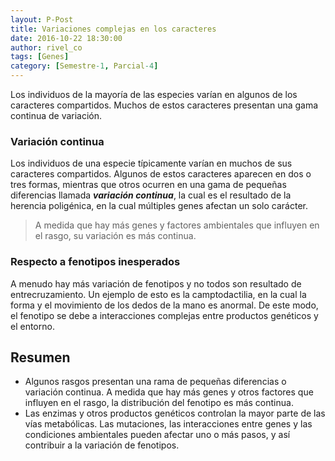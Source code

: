 ```yaml
---
layout: P-Post
title: Variaciones complejas en los caracteres
date: 2016-10-22 18:30:00
author: rivel_co
tags: [Genes]
category: [Semestre-1, Parcial-4]
---
```


Los individuos de la mayoría de las especies varían en algunos de los caracteres compartidos. Muchos de estos caracteres presentan una gama continua de variación.

###  Variación continua

Los individuos de una especie típicamente varían en muchos de sus caracteres compartidos. Algunos de estos caracteres aparecen en dos o tres formas, mientras que otros ocurren en una gama de pequeñas diferencias llamada ***variación continua***, la cual es el resultado de la herencia poligénica, en la cual múltiples genes afectan un solo carácter. 

> A medida que hay más genes y factores ambientales que influyen en el rasgo, su variación es más continua.

### Respecto a fenotipos inesperados

A menudo hay más variación de fenotipos y no todos son resultado de entrecruzamiento. Un ejemplo de esto es la camptodactilia, en la cual la forma y el movimiento de los dedos de la mano es anormal. De este modo, el fenotipo se debe a interacciones complejas entre productos genéticos y el entorno.

## Resumen

- Algunos rasgos presentan una rama de pequeñas diferencias o variación continua. A medida que hay más genes y otros factores que influyen en el rasgo, la distribución del fenotipo es más continua.
- Las enzimas y otros productos genéticos controlan la mayor parte de las vías metabólicas. Las mutaciones, las interacciones entre genes y las condiciones ambientales pueden afectar uno o más pasos, y así contribuir a la variación de fenotipos.